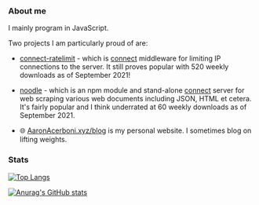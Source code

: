 ### About me

I mainly program in JavaScript.

Two projects I am particularly proud of are:

- [connect-ratelimit](https://www.npmjs.com/package/connect-ratelimit) - which is [connect](https://www.npmjs.com/package/connect) middleware 
for limiting IP connections to the server. It still proves popular with 520 weekly downloads as of September 2021!
- [noodle](https://github.com/dharmafly/noodle) - which is an npm module and stand-alone [connect](https://www.npmjs.com/package/connect) 
server for web scraping various web documents including JSON, HTML et cetera. It's fairly popular and I think underrated at 60 weekly 
downloads as of September 2021.

- 🌐  [AaronAcerboni.xyz/blog](http://aaronacerboni.xyz/blog) is my personal website. I sometimes blog on lifting weights.

### Stats

[![Top Langs](https://github-readme-stats.vercel.app/api/top-langs/?username=aaronacerboni&layout=compact)](https://github.com/aaronacerboni)

[![Anurag's GitHub stats](https://github-readme-stats.vercel.app/api?username=aaronacerboni&count_private=true&include_all_commits=true)](https://github.com/aaronacerboni)

